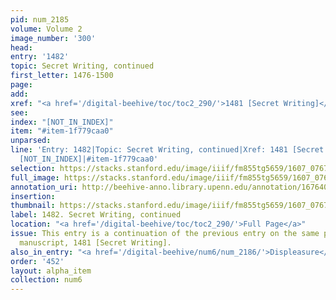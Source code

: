```yaml
---
pid: num_2185
volume: Volume 2
image_number: '300'
head:
entry: '1482'
topic: Secret Writing, continued
first_letter: 1476-1500
page:
add:
xref: "<a href='/digital-beehive/toc/toc2_290/'>1481 [Secret Writing]</a>"
see:
index: "[NOT_IN_INDEX]"
item: "#item-1f779caa0"
unparsed:
line: 'Entry: 1482|Topic: Secret Writing, continued|Xref: 1481 [Secret Writing]|Index:
  [NOT_IN_INDEX]|#item-1f779caa0'
selection: https://stacks.stanford.edu/image/iiif/fm855tg5659/1607_0767/891,1914,2857,293/full/0/default.jpg
full_image: https://stacks.stanford.edu/image/iiif/fm855tg5659/1607_0767/full/full/0/default.jpg
annotation_uri: http://beehive-anno.library.upenn.edu/annotation/1676406321326
insertion:
thumbnail: https://stacks.stanford.edu/image/iiif/fm855tg5659/1607_0767/891,1914,600,180/250,/0/default.jpg
label: 1482. Secret Writing, continued
location: "<a href='/digital-beehive/toc/toc2_290/'>Full Page</a>"
issue: This entry is a continuation of the previous entry on the same page of the
  manuscript, 1481 [Secret Writing].
also_in_entry: "<a href='/digital-beehive/num6/num_2186/'>Displeasure</a>"
order: '452'
layout: alpha_item
collection: num6
---
```

